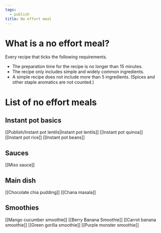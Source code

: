 ```yaml
---
tags:
  - publish
title: No effort meal
---
```

# What is a no effort meal?
Every recipe that ticks the following requirements.
- The preparation time for the recipe is no longer than 15 minutes.
- The recipe only includes simple and widely common ingredients.
- A simple recipe does not include more than 5 ingredients. (Spices and other staple aromatics are not counted.)
# List of no effort meals
## Instant pot basics
[[Publish/Instant pot lentils|Instant pot lentils]]
[[Instant pot quinoa]]
[[Instant pot rice]]
[[Instant pot beans]]
## Sauces
[[Miso sauce]]
## Main dish
[[Chocolate chia pudding]]
[[Chana masala]]
## Smoothies
[[Mango cucumber smoothie]]
[[Berry Banana Smoothie]]
[[Carrot banana smoothie]]
[[Green gorilla smoothie]]
[[Purple monster smoothie]]